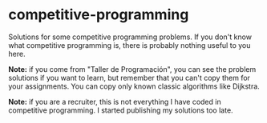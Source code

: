 # competitive-programming

Solutions for some competitive programming problems.
If you don't know what competitive programming is, there is
probably nothing useful to you here.

**Note:** if you come from "Taller de Programación",
you can see the problem solutions if you want to learn,
but remember that you can't copy them for your assignments.
You can copy only known classic algorithms like Dijkstra.

**Note:** if you are a recruiter, this is not everything
I have coded in competitive programming.
I started publishing my solutions too late.